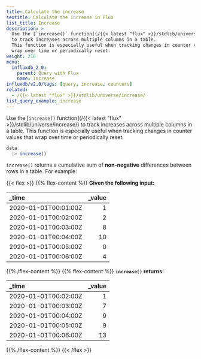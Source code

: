 ```yaml
---
title: Calculate the increase
seotitle: Calculate the increase in Flux
list_title: Increase
description: >
  Use the [`increase()` function](/{{< latest "flux" >}}/stdlib/universe/increase/)
  to track increases across multiple columns in a table.
  This function is especially useful when tracking changes in counter values that
  wrap over time or periodically reset.
weight: 210
menu:
  influxdb_2_0:
    parent: Query with Flux
    name: Increase
influxdb/v2.0/tags: [query, increase, counters]
related:
  - /{{< latest "flux" >}}/stdlib/universe/increase/
list_query_example: increase
---
```


Use the [`increase()` function](/{{< latest "flux" >}}/stdlib/universe/increase/)
to track increases across multiple columns in a table.
This function is especially useful when tracking changes in counter values that
wrap over time or periodically reset.

```js
data
  |> increase()
```

`increase()` returns a cumulative sum of **non-negative** differences between rows in a table.
For example:

{{< flex >}}
{{% flex-content %}}
**Given the following input:**

| _time                | _value |
|:-----                | ------:|
| 2020-01-01T00:01:00Z | 1      |
| 2020-01-01T00:02:00Z | 2      |
| 2020-01-01T00:03:00Z | 8      |
| 2020-01-01T00:04:00Z | 10     |
| 2020-01-01T00:05:00Z | 0      |
| 2020-01-01T00:06:00Z | 4      |
{{% /flex-content %}}
{{% flex-content %}}
**`increase()` returns:**

| _time                | _value |
|:-----                | ------:|
| 2020-01-01T00:02:00Z | 1      |
| 2020-01-01T00:03:00Z | 7      |
| 2020-01-01T00:04:00Z | 9      |
| 2020-01-01T00:05:00Z | 9      |
| 2020-01-01T00:06:00Z | 13     |
{{% /flex-content %}}
{{< /flex >}}
